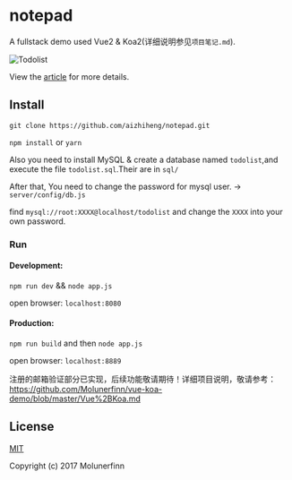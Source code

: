 # notepad

A fullstack demo used Vue2 & Koa2(详细说明参见`项目笔记.md`).

![Todolist](http://7xog0l.com1.z0.glb.clouddn.com/vue-koa-demo/todolist-5.gif 'todolist')

View the [article](https://molunerfinn.com/Vue+Koa/) for more details.

## Install

`git clone https://github.com/aizhiheng/notepad.git`

`npm install` or `yarn`

Also you need to install MySQL & create a database named `todolist`,and execute the file `todolist.sql`.Their are in `sql/`

After that, You need to change the password for mysql user. -> `server/config/db.js`

find `mysql://root:XXXX@localhost/todolist` and change the `XXXX` into your own password.

### Run

#### Development: 

`npm run dev` && `node app.js`

open browser: `localhost:8080`

#### Production:

`npm run build` and then `node app.js`

open browser: `localhost:8889`

注册的邮箱验证部分已实现，后续功能敬请期待！详细项目说明，敬请参考：https://github.com/Molunerfinn/vue-koa-demo/blob/master/Vue%2BKoa.md

## License

[MIT](http://opensource.org/licenses/MIT)

Copyright (c) 2017 Molunerfinn


